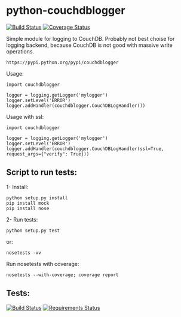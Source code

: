 python-couchdblogger
====================

[![Build Status](https://travis-ci.org/histrio/python-couchdblogger.svg?branch=master)](https://travis-ci.org/histrio/python-couchdblogger)
[![Coverage Status](https://coveralls.io/repos/histrio/python-couchdblogger/badge.svg?branch=master)](https://coveralls.io/r/histrio/python-couchdblogger?branch=master)

Simple module for logging to CouchDB. 
Probably not best choise for logging backend, because CouchDB is not good with massive write operations. 

    https://pypi.python.org/pypi/couchdblogger

Usage:

    import couchdblogger

    logger = logging.getLogger('mylogger')
    logger.setLevel('ERROR')
    logger.addHandler(couchdblogger.CouchDBLogHandler())
   
Usage with ssl:

    import couchdblogger

    logger = logging.getLogger('mylogger')
    logger.setLevel('ERROR')
    logger.addHandler(couchdblogger.CouchDBLogHandler(ssl=True, request_args={"verify": True}))

Script to run tests:
--------------------

1- Install:

    python setup.py install
    pip install mock
    pip install nose

2- Run tests:

    python setup.py test

  or:

    nosetests -vv

Run nosetests with coverage:

    nosetests --with-coverage; coverage report

Tests:
-----

[![Build Status](https://drone.io/github.com/histrio/python-couchdblogger/status.png)](https://drone.io/github.com/histrio/python-couchdblogger/latest)
[![Requirements Status](https://requires.io/github/histrio/python-couchdblogger/requirements.png?branch=master)](https://requires.io/github/histrio/python-couchdblogger/requirements/?branch=master)
